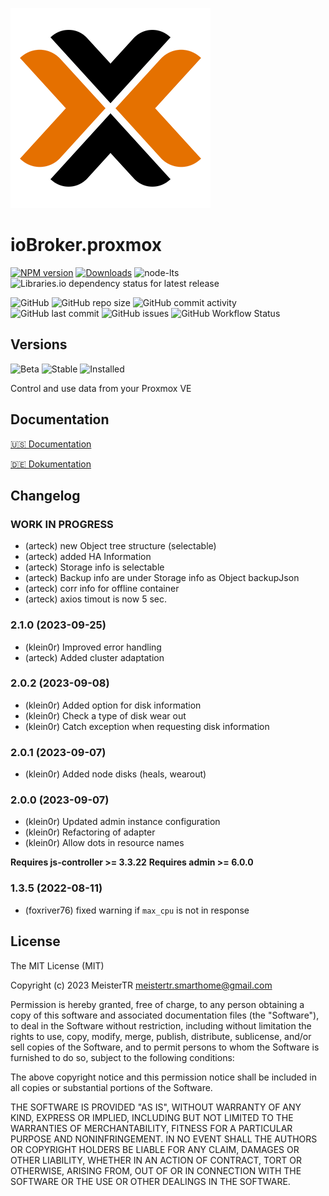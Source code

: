 ![Logo](admin/proxmox.png)

# ioBroker.proxmox

[![NPM version](https://img.shields.io/npm/v/iobroker.proxmox?style=flat-square)](https://www.npmjs.com/package/iobroker.proxmox)
[![Downloads](https://img.shields.io/npm/dm/iobroker.proxmox?label=npm%20downloads&style=flat-square)](https://www.npmjs.com/package/iobroker.proxmox)
![node-lts](https://img.shields.io/node/v-lts/iobroker.proxmox?style=flat-square)
![Libraries.io dependency status for latest release](https://img.shields.io/librariesio/release/npm/iobroker.proxmox?label=npm%20dependencies&style=flat-square)

![GitHub](https://img.shields.io/github/license/iobroker-community-adapters/iobroker.proxmox?style=flat-square)
![GitHub repo size](https://img.shields.io/github/repo-size/iobroker-community-adapters/iobroker.proxmox?logo=github&style=flat-square)
![GitHub commit activity](https://img.shields.io/github/commit-activity/m/iobroker-community-adapters/iobroker.proxmox?logo=github&style=flat-square)
![GitHub last commit](https://img.shields.io/github/last-commit/iobroker-community-adapters/iobroker.proxmox?logo=github&style=flat-square)
![GitHub issues](https://img.shields.io/github/issues/iobroker-community-adapters/iobroker.proxmox?logo=github&style=flat-square)
![GitHub Workflow Status](https://img.shields.io/github/actions/workflow/status/iobroker-community-adapters/iobroker.proxmox/test-and-release.yml?branch=master&logo=github&style=flat-square)

## Versions

![Beta](https://img.shields.io/npm/v/iobroker.proxmox.svg?color=red&label=beta)
![Stable](http://iobroker.live/badges/proxmox-stable.svg)
![Installed](http://iobroker.live/badges/proxmox-installed.svg)

Control and use data from your Proxmox VE

## Documentation

[🇺🇸 Documentation](./docs/en/README.md)

[🇩🇪 Dokumentation](./docs/de/README.md)

## Changelog
<!--
	Placeholder for the next version (at the beginning of the line):
	### **WORK IN PROGRESS**
-->

### **WORK IN PROGRESS**
* (arteck) new Object tree structure (selectable)
* (arteck) added HA Information
* (arteck) Storage info is selectable
* (arteck) Backup info are under Storage info as Object backupJson
* (arteck) corr info for offline container
* (arteck) axios timout is now 5 sec.


### 2.1.0 (2023-09-25)
* (klein0r) Improved error handling
* (arteck) Added cluster adaptation

### 2.0.2 (2023-09-08)
* (klein0r) Added option for disk information
* (klein0r) Check a type of disk wear out
* (klein0r) Catch exception when requesting disk information

### 2.0.1 (2023-09-07)
* (klein0r) Added node disks (heals, wearout)

### 2.0.0 (2023-09-07)

* (klein0r) Updated admin instance configuration
* (klein0r) Refactoring of adapter
* (klein0r) Allow dots in resource names

__Requires js-controller >= 3.3.22__
__Requires admin >= 6.0.0__

### 1.3.5 (2022-08-11)
* (foxriver76) fixed warning if `max_cpu` is not in response

## License

The MIT License (MIT)

Copyright (c) 2023 MeisterTR <meistertr.smarthome@gmail.com>

Permission is hereby granted, free of charge, to any person obtaining a copy
of this software and associated documentation files (the "Software"), to deal
in the Software without restriction, including without limitation the rights
to use, copy, modify, merge, publish, distribute, sublicense, and/or sell
copies of the Software, and to permit persons to whom the Software is
furnished to do so, subject to the following conditions:

The above copyright notice and this permission notice shall be included in
all copies or substantial portions of the Software.

THE SOFTWARE IS PROVIDED "AS IS", WITHOUT WARRANTY OF ANY KIND, EXPRESS OR
IMPLIED, INCLUDING BUT NOT LIMITED TO THE WARRANTIES OF MERCHANTABILITY,
FITNESS FOR A PARTICULAR PURPOSE AND NONINFRINGEMENT. IN NO EVENT SHALL THE
AUTHORS OR COPYRIGHT HOLDERS BE LIABLE FOR ANY CLAIM, DAMAGES OR OTHER
LIABILITY, WHETHER IN AN ACTION OF CONTRACT, TORT OR OTHERWISE, ARISING FROM,
OUT OF OR IN CONNECTION WITH THE SOFTWARE OR THE USE OR OTHER DEALINGS IN
THE SOFTWARE.
